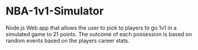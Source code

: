 # NBA-1v1-Simulator
Node.js Web app that allows the user to pick to players to go 1v1 in a simulated game to 21 points. The outcome of each possession is based on random events based on the players career stats.
